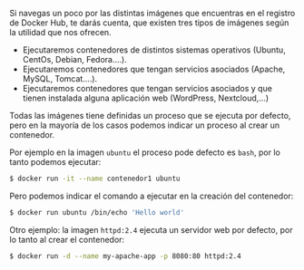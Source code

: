 Si navegas un poco por las distintas imágenes que encuentras en el registro de Docker Hub, te darás cuenta, que existen tres tipos de imágenes según la utilidad que nos ofrecen.

* Ejecutaremos contenedores de distintos sistemas operativos (Ubuntu, CentOs, Debian, Fedora....).
* Ejecutaremos contenedores que tengan servicios asociados (Apache, MySQL, Tomcat....).
* Ejecutaremos contenedores que tengan servicios asociados y que tienen instalada alguna aplicación web (WordPress, Nextcloud,...)

Todas las imágenes tiene definidas un proceso que se ejecuta por defecto, pero en la mayoría de los casos podemos indicar un proceso al crear un contenedor.

Por ejemplo en la imagen `ubuntu` el proceso pode defecto es `bash`, por lo tanto podemos ejecutar:

```bash
$ docker run -it --name contenedor1 ubuntu 
```

Pero podemos indicar el comando a ejecutar en la creación del contenedor:

```bash
$ docker run ubuntu /bin/echo 'Hello world'
```

Otro ejemplo: la imagen `httpd:2.4` ejecuta un servidor web por defecto, por lo tanto al crear el contenedor:

```bash
$ docker run -d --name my-apache-app -p 8080:80 httpd:2.4
```
